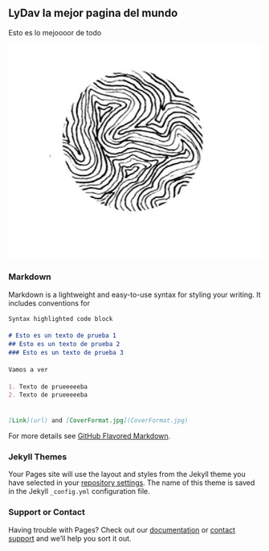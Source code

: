 ## LyDav la mejor pagina del mundo

Esto es lo mejoooor de todo 

<img src="CoverFormat.jpg">

### Markdown

Markdown is a lightweight and easy-to-use syntax for styling your writing. It includes conventions for

```markdown
Syntax highlighted code block

# Esto es un texto de prueba 1
## Esto es un texto de prueba 2
### Esto es un texto de prueba 3

Vamos a ver

1. Texto de prueeeeeba
2. Texto de prueeeeeba


[Link](url) and [CoverFormat.jpg](CoverFormat.jpg)
```

For more details see [GitHub Flavored Markdown](https://guides.github.com/features/mastering-markdown/).

### Jekyll Themes

Your Pages site will use the layout and styles from the Jekyll theme you have selected in your [repository settings](https://github.com/lydav/lydav/settings). The name of this theme is saved in the Jekyll `_config.yml` configuration file.

### Support or Contact

Having trouble with Pages? Check out our [documentation](https://docs.github.com/categories/github-pages-basics/) or [contact support](https://github.com/contact) and we’ll help you sort it out.
